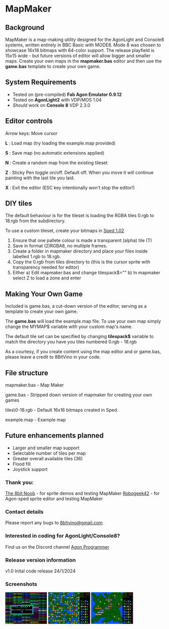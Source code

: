 # MapMaker

## Background
MapMaker is a map-making utility designed for the AgonLight and Console8 systems, written entirely in BBC Basic with MODE8. Mode 8 was chosen to showcase 16x16 bitmaps with 64-color support. The release playfield is 15x15 wide - but future versions of editor will allow bigger and smaller maps. Create your own maps in the **mapmaker.bas** editor and then use the **game.bas** template to create your own game.

## System Requirements
- Tested on (pre-compiled) **Fab Agon Emulator 0.9.12**
- Tested on **AgonLight2** with VDP/MOS 1.04 
- *Should* work on **Console 8** VDP 2.3.0

## Editor controls
Arrow keys: Move cursor

**L** : Load map (try loading the example.map provided)

**S** : Save map (no automatic extensions applied)

**N** : Create a random map from the existing tileset

**Z** : Sticky Pen toggle on/off. Default off. When you move it will continue painting with the last tile you laid.

**X** : Exit the editor (ESC key intentionally won't stop the editor!)


## DIY tiles
The default behaviour is for the tileset is loading the RGBA tiles 0.rgb to 18.rgb from the <tiles> subdirectory.  

To use a custom tileset, create your bitmaps in [Sped 1.02](https://github.com/robogeek42/agon_sped/)
1) Ensure that one pallete colour is made a transparent (alpha) tile (T) 
2) Save in format (2)RGBA8, no multiple frames. 
3) Create a folder in mapmaker directory <yourdirectory> and place your files inside labelled 1.rgb to 18.rgb.
4) Copy the 0.rgb from tiles directory to <yourdirectory> (this is the cursor sprite with transparency needed for editor)
5) Either a) Edit mapmaker.bas and change tilespack$="<yourdirectory>"
          b) In mapmaker select Z to load a zone and enter <yourdirectory>

## Making Your Own Game
Included is game.bas, a cut-down version of the editor, serving as a template to create your own game. 

The **game.bas** will load the example.map file. To use your own map simply change the MYMAP$ variable with your custom map's name. 

The default tile set can be specified by changing **tilespack$** variable to match the directory you have you tiles numbered 0.rgb - 18.rgb

As a courtesy, if you create content using the map editor and or game.bas, please leave a credit to 8BitVino in your code.

## File structure
mapmaker.bas - Map Maker

game.bas - Stripped down version of mapmaker for creating your own games

tiles\0-18.rgb - Default 16x16 bitmaps created in Sped. 

example.map - Example map

## Future enhancements planned
- Larger and smaller map support
- Selectable number of tiles per map
- Greater overall available tiles (36)
- Flood fill
- Joystick support

### Thank you:
[The 8bit Noob](https://github.com/The-8bit-Noob) - for sprite demos and testing MapMaker
[Robogeek42](https://github.com/robogeek42) - for Agon-sped sprite editor and testing MapMaker

### Contact details
Please report any bugs to 8bitvino@gmail.com

### Interested in coding for AgonLight/Console8? 
Find us on the Discord channel [Agon Programmer](https://discord.com/channels/1080130527908069467/1096246023799722014)

### Release version information
v1.0 Inital code release 24/1/2024

### Screenshots
<a href="loading.png" target="blank"><img align="center" src="https://github.com/8BitVino/mapmaker/blob/main/loading.png" height="100" /></a>
<a href="random.png" target="blank"><img align="center" src="https://github.com/8BitVino/mapmaker/blob/main/random.png" height="100" /></a>
<a href="example.png" target="blank"><img align="center" src="https://github.com/8BitVino/mapmaker/blob/main/example.png" height="100" /></a>
